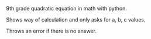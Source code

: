 9th grade quadratic equation in math with python.

Shows way of calculation and only asks for a, b, c values.

Throws an error if there is no answer.
